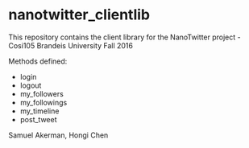 # nanotwitter_clientlib

This repository contains the client library for the NanoTwitter project - Cosi105 Brandeis University Fall 2016

Methods defined:
- login
- logout
- my_followers
- my_followings
- my_timeline
- post_tweet

Samuel Akerman, Hongi Chen
